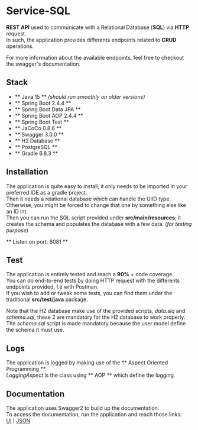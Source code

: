 # Service-SQL

**REST API** used to communicate with a Relational Database (**SQL**) via **HTTP** request. <br>
In such, the application provides differents endpoints related to **CRUD** operations.

For more information about the available endpoints, feel free to checkout the swagger's documentation.


## Stack

- ** Java 15 ** *(should run smoothly on older versions)*
- ** Spring Boot 2.4.4 **
- ** Spring Boot Data JPA **
- ** Spring Boot AOP 2.4.4 **
- ** Spring Boot Test **
- ** JaCoCo 0.8.6 **
- ** Swagger 3.0.0 **
- ** H2 Database **
- ** PostgreSQL **
- ** Gradle 6.8.3 **



## Installation

The application is quite easy to install; it only needs to be imported in your preferred IDE as a gradle project. <br>
Then it needs a relational database which can handle the UIID type. Otherwise, you might be forced to change that one by something else like an ID int. <br>
Then you can run the SQL script provided under **src/main/resources**; it creates the schema and populates the database with a few data. (*for testing purpose*) <br>


** Listen on port: 8081 **


## Test

The application is entirely tested and reach a **90%** + code coverage. <br>
You can do end-to-end tests by doing HTTP request with the differents endpoints provided, f.e with Postman. <br>
If you wish to add or tweak some tests, you can find them under the traditional **src/test/java** package. <br>

Note that the H2 database make use of the provided scripts, *data.slq* and *schema.sql*, these 2 are mandatory for the H2 database to work properly. <br>
The *schema.sql* script is made mandatory because the user model define the schema it must use. <br>


## Logs

The application is logged by making use of the ** Aspect Oriented Programming **. <br>
*LoggingAspect* is the class using ** AOP ** which define the logging. <br>


## Documentation

The application uses Swagger2 to build up the documentation. <br>
To access the documentation, run the application and reach those links: <br>
[UI](http://localhost:8081/swagger-ui/) | [JSON](http://localhost:8081/v2/api-docs)



